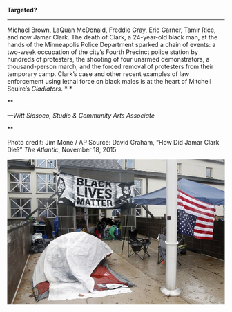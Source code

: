 **Targeted?**

****

Michael Brown, LaQuan McDonald, Freddie Gray, Eric Garner, Tamir Rice, and now Jamar Clark. The death of Clark, a 24-year-old black man, at the hands of the Minneapolis Police Department sparked a chain of events: a two-week occupation of the city’s Fourth Precinct police station by hundreds of protesters, the shooting of four unarmed demonstrators, a thousand-person march, and the forced removal of protesters from their temporary camp. Clark’s case and other recent examples of law enforcement using lethal force on black males is at the heart of Mitchell Squire’s *Gladiators*. * *

**

*—Witt Siasoco, Studio & Community Arts Associate*

**

Photo credit: Jim Mone / AP Source: David Graham, “How Did Jamar Clark Die?” *The Atlantic*, November 18, 2015

![](../images/15-12-07_2014.26_GladiatorsEDIT-1.jpg)
